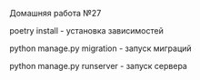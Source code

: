 Домашняя работа №27

poetry install - установка зависимостей

python manage.py migration - запуск миграций

python manage.py runserver - запуск сервера